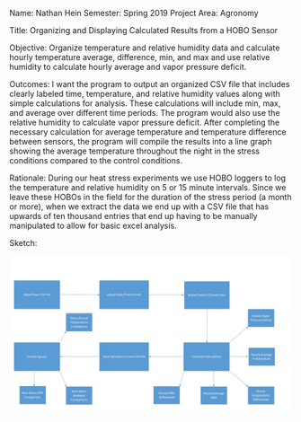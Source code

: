 
Name: Nathan Hein
Semester: Spring 2019
Project Area: Agronomy

Title: Organizing and Displaying Calculated Results from a HOBO Sensor

Objective:
Organize temperature and relative humidity data and calculate hourly temperature average, difference, min, and max and use relative humidity to calculate hourly average and vapor pressure deficit.

Outcomes:
I want the program to output an organized CSV file that includes clearly labeled time, temperature, and relative humidity values along with simple calculations for analysis.  These calculations will include min, max, and average over different time periods.  The program would also use the relative humidity to calculate vapor pressure deficit.  After completing the necessary calculation for average temperature and temperature difference between sensors, the program will compile the results into a line graph showing the average temperature throughout the night in the stress conditions compared to the control conditions.

Rationale:
During our heat stress experiments we use HOBO loggers to log the temperature and relative humidity on 5 or 15 minute intervals.  Since we leave these HOBOs in the field for the duration of the stress period (a month or more), when we extract the data we end up with a CSV file that has upwards of ten thousand entries that end up having to be manually manipulated to allow for basic excel analysis.  

Sketch:

![](https://raw.githubusercontent.com/nathan-hein/Project/master/Project%20Figure.jpg)





